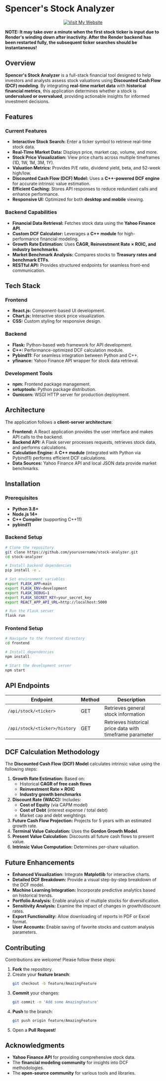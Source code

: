 # Spencer's Stock Analyzer

<p align="center">
  <a href="https://spencer-analyzer.vercel.app/">
    <img src="https://i.imgur.com/YKeSv7l.gif" alt="Visit My Website">
  </a>
</p>

**NOTE: It may take over a minute when the first stock ticker is input due to Render's winding down after inactivity. After the Render backend has been restarted fully, the subsequent ticker searches should be instantaneous!**

## Overview

**Spencer's Stock Analyzer** is a full-stack financial tool designed to help investors and analysts assess stock valuations using **Discounted Cash Flow (DCF) modeling**. By integrating **real-time market data** with **historical financial metrics**, this application determines whether a stock is **undervalued or overvalued**, providing actionable insights for informed investment decisions.

## Features

### Current Features
- **Interactive Stock Search:** Enter a ticker symbol to retrieve real-time stock data.
- **Real-Time Market Data:** Displays price, market cap, volume, and more.
- **Stock Price Visualization:** View price charts across multiple timeframes (1D, 1W, 1M, 3M, 1Y).
- **Valuation Metrics:** Provides P/E ratio, dividend yield, beta, and 52-week high/low.
- **Discounted Cash Flow (DCF) Model:** Uses a **C++-powered DCF engine** for accurate intrinsic value estimation.
- **Efficient Caching:** Stores API responses to reduce redundant calls and enhance performance.
- **Responsive UI:** Optimized for both **desktop and mobile** viewing.

### Backend Capabilities
- **Financial Data Retrieval:** Fetches stock data using the **Yahoo Finance API**.
- **Custom DCF Calculator:** Leverages a **C++ module** for high-performance financial modeling.
- **Growth Rate Estimation:** Uses **CAGR, Reinvestment Rate × ROIC, and industry benchmarks**.
- **Market Benchmark Analysis:** Compares stocks to **Treasury rates and benchmark ETFs**.
- **RESTful API:** Provides structured endpoints for seamless front-end communication.

## Tech Stack

### Frontend
- **React.js:** Component-based UI development.
- **Chart.js:** Interactive stock price visualization.
- **CSS:** Custom styling for responsive design.

### Backend
- **Flask:** Python-based web framework for API development.
- **C++:** Performance-optimized DCF calculation module.
- **Pybind11:** For seamless integration between Python and C++.
- **yfinance:** Yahoo Finance API wrapper for stock data retrieval.

### Development Tools
- **npm:** Frontend package management.
- **setuptools:** Python package distribution.
- **Gunicorn:** WSGI HTTP server for production deployment.

## Architecture

The application follows a **client-server architecture**:
- **Frontend:** A React application provides the user interface and makes API calls to the backend.
- **Backend API:** A Flask server processes requests, retrieves stock data, and performs calculations.
- **Calculation Engine:** A **C++ module** (integrated with Python via Pybind11) performs efficient DCF calculations.
- **Data Sources:** Yahoo Finance API and local JSON data provide market benchmarks.

## Installation

### Prerequisites
- **Python 3.8+**
- **Node.js 14+**
- **C++ Compiler** (supporting C++11)
- **pybind11**

### Backend Setup
```bash
# Clone the repository
git clone https://github.com/yourusername/stock-analyzer.git
cd stock-analyzer

# Install backend dependencies
pip install -e .

# Set environment variables
export FLASK_APP=main
export FLASK_ENV=development
export FLASK_DEBUG=1
export FLASK_SECRET_KEY=your_secret_key
export REACT_APP_API_URL=http://localhost:5000

# Run the Flask server
flask run
```

### Frontend Setup
```bash
# Navigate to the frontend directory
cd frontend

# Install dependencies
npm install

# Start the development server
npm start
```

## API Endpoints

| Endpoint                        | Method | Description                                          |
|---------------------------------|--------|------------------------------------------------------|
| `/api/stock/<ticker>`           | GET    | Retrieves general stock information                  |
| `/api/stock/<ticker>/history`   | GET    | Retrieves historical price data with timeframe parameter |

## DCF Calculation Methodology

The **Discounted Cash Flow (DCF) Model** calculates intrinsic value using the following steps:

1. **Growth Rate Estimation:** Based on:
   - Historical **CAGR of free cash flows**
   - **Reinvestment Rate × ROIC**
   - **Industry growth benchmarks**
2. **Discount Rate (WACC):** Includes:
   - **Cost of Equity** (via CAPM model)
   - **Cost of Debt** (interest expense / total debt)
   - Market cap and debt weightings
3. **Future Cash Flow Projection:** Projects for 5 years with an estimated growth rate.
4. **Terminal Value Calculation:** Uses the **Gordon Growth Model**.
5. **Present Value Calculation:** Discounts all future cash flows to present value.
6. **Intrinsic Value Computation:** Determines per-share valuation.

## Future Enhancements

- **Enhanced Visualization:** Integrate **Matplotlib** for interactive charts.
- **Detailed DCF Breakdown:** Provide a visual step-by-step breakdown of the DCF model.
- **Machine Learning Integration:** Incorporate predictive analytics based on historical trends.
- **Portfolio Analysis:** Enable analysis of multiple stocks for diversification.
- **Sensitivity Analysis:** Examine the impact of changes in growth/discount rates.
- **Export Functionality:** Allow downloading of reports in PDF or Excel format.
- **User Accounts:** Enable saving of favorite stocks and custom analysis parameters.

## Contributing

Contributions are welcome! Please follow these steps:
1. **Fork** the repository.
2. Create your **feature branch**:
   ```bash
   git checkout -b feature/AmazingFeature
   ```
3. **Commit** your changes:
   ```bash
   git commit -m 'Add some AmazingFeature'
   ```
4. **Push** to the branch:
   ```bash
   git push origin feature/AmazingFeature
   ```
5. Open a **Pull Request**!

## Acknowledgments

- **Yahoo Finance API** for providing comprehensive stock data.
- The **financial modeling community** for insights into DCF methodologies.
- The **open-source community** for various tools and libraries.
